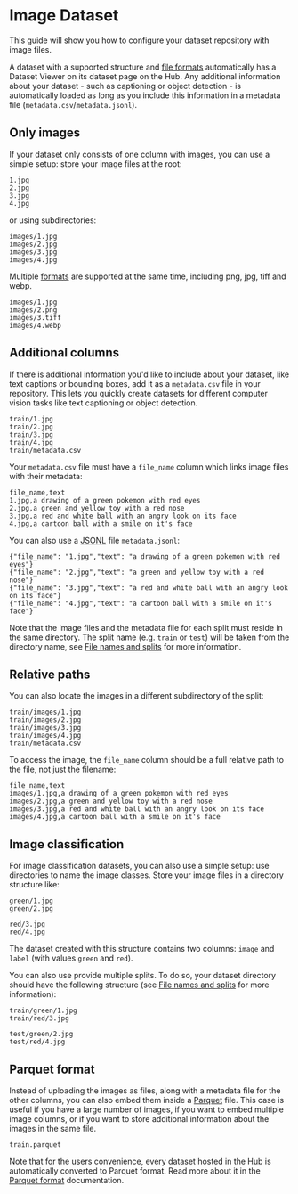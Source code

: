 # Image Dataset

This guide will show you how to configure your dataset repository with image files.

A dataset with a supported structure and [file formats](./datasets-adding#file-formats) automatically has a Dataset Viewer on its dataset page on the Hub. Any additional information about your dataset - such as captioning or object detection - is automatically loaded as long as you include this information in a metadata file (`metadata.csv`/`metadata.jsonl`).

## Only images

If your dataset only consists of one column with images, you can use a simple setup: store your image files at the root:

```
1.jpg
2.jpg
3.jpg
4.jpg
```

or using subdirectories:

```
images/1.jpg
images/2.jpg
images/3.jpg
images/4.jpg
```

Multiple [formats](./datasets-adding#file-formats) are supported at the same time, including png, jpg, tiff and webp.

```
images/1.jpg
images/2.png
images/3.tiff
images/4.webp
```

## Additional columns

If there is additional information you'd like to include about your dataset, like text captions or bounding boxes, add it as a `metadata.csv` file in your repository. This lets you quickly create datasets for different computer vision tasks like text captioning or object detection.

```
train/1.jpg
train/2.jpg
train/3.jpg
train/4.jpg
train/metadata.csv
```

Your `metadata.csv` file must have a `file_name` column which links image files with their metadata:

```csv
file_name,text
1.jpg,a drawing of a green pokemon with red eyes
2.jpg,a green and yellow toy with a red nose
3.jpg,a red and white ball with an angry look on its face
4.jpg,a cartoon ball with a smile on it's face
```

You can also use a [JSONL](https://jsonlines.readthedocs.io/en/latest/) file `metadata.jsonl`:

```jsonl
{"file_name": "1.jpg","text": "a drawing of a green pokemon with red eyes"}
{"file_name": "2.jpg","text": "a green and yellow toy with a red nose"}
{"file_name": "3.jpg","text": "a red and white ball with an angry look on its face"}
{"file_name": "4.jpg","text": "a cartoon ball with a smile on it's face"}
```

Note that the image files and the metadata file for each split must reside in the same directory. The split name (e.g. `train` or `test`) will be taken from the directory name, see [File names and splits](./datasets-file-names-and-splits) for more information.

## Relative paths

You can also locate the images in a different subdirectory of the split:

```
train/images/1.jpg
train/images/2.jpg
train/images/3.jpg
train/images/4.jpg
train/metadata.csv
```

To access the image, the `file_name` column should be a full relative path to the file, not just the filename:

```csv
file_name,text
images/1.jpg,a drawing of a green pokemon with red eyes
images/2.jpg,a green and yellow toy with a red nose
images/3.jpg,a red and white ball with an angry look on its face
images/4.jpg,a cartoon ball with a smile on it's face
```

## Image classification

For image classification datasets, you can also use a simple setup: use directories to name the image classes. Store your image files in a directory structure like:

```
green/1.jpg
green/2.jpg

red/3.jpg
red/4.jpg
```

The dataset created with this structure contains two columns: `image` and `label` (with values `green` and `red`).

You can also use provide multiple splits. To do so, your dataset directory should have the following structure (see [File names and splits](./datasets-file-names-and-splits) for more information):

```
train/green/1.jpg
train/red/3.jpg

test/green/2.jpg
test/red/4.jpg
```

## Parquet format

Instead of uploading the images as files, along with a metadata file for the other columns, you can also embed them inside a [Parquet](https://parquet.apache.org/) file. This case is useful if you have a large number of images, if you want to embed multiple image columns, or if you want to store additional information about the images in the same file.

```
train.parquet
```

Note that for the users convenience, every dataset hosted in the Hub is automatically converted to Parquet format. Read more about it in the [Parquet format](./datasets-viewer#access-the-parquet-files) documentation.
